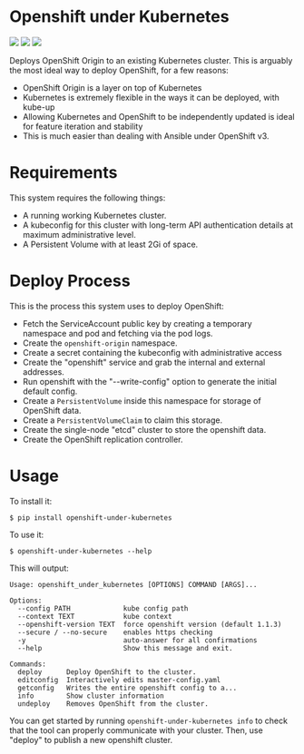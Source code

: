 # Openshift under Kubernetes


![](https://img.shields.io/pypi/dm/openshift-under-kubernetes.svg)
![](https://img.shields.io/pypi/v/openshift-under-kubernetes.svg)
![](https://travis-ci.org/paralin/openshift-under-kubernetes.svg)

Deploys OpenShift Origin to an existing Kubernetes cluster. This is arguably the most ideal way to deploy OpenShift, for a few reasons:

 - OpenShift Origin is a layer on top of Kubernetes
 - Kubernetes is extremely flexible in the ways it can be deployed, with kube-up
 - Allowing Kubernetes and OpenShift to be independently updated is ideal for feature iteration and stability
 - This is much easier than dealing with Ansible under OpenShift v3.

Requirements
============

This system requires the following things:

 - A running working Kubernetes cluster.
 - A kubeconfig for this cluster with long-term API authentication details at maximum administrative level.
 - A Persistent Volume with at least 2Gi of space.

# Deploy Process

This is the process this system uses to deploy OpenShift:

- Fetch the ServiceAccount public key by creating a temporary namespace and pod and fetching via the pod logs.
- Create the `openshift-origin` namespace.
- Create a secret containing the kubeconfig with administrative access
- Create the "openshift" service and grab the internal and external addresses.
- Run openshift with the "--write-config" option to generate the initial default config.
- Create a `PersistentVolume` inside this namespace for storage of OpenShift data.
- Create a `PersistentVolumeClaim` to claim this storage.
- Create the single-node "etcd" cluster to store the openshift data.
- Create the OpenShift replication controller.

# Usage

To install it:

    $ pip install openshift-under-kubernetes

To use it:

    $ openshift-under-kubernetes --help

This will output:

    Usage: openshift_under_kubernetes [OPTIONS] COMMAND [ARGS]...

    Options:
      --config PATH             kube config path
      --context TEXT            kube context
      --openshift-version TEXT  force openshift version (default 1.1.3)
      --secure / --no-secure    enables https checking
      -y                        auto-answer for all confirmations
      --help                    Show this message and exit.

    Commands:
      deploy      Deploy OpenShift to the cluster.
      editconfig  Interactively edits master-config.yaml
      getconfig   Writes the entire openshift config to a...
      info        Show cluster information
      undeploy    Removes OpenShift from the cluster.

You can get started by running `openshift-under-kubernetes info` to check that the tool can properly communicate with your cluster. Then, use "deploy" to publish a new openshift cluster.

